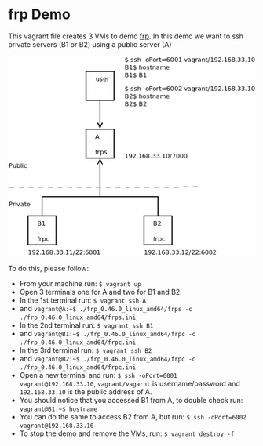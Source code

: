# frp Demo
This vagrant file creates 3 VMs to demo [frp](https://github.com/fatedier/frp).
In this demo we want to ssh private servers (B1 or B2) using a public server (A)

![frp Demo](Diagram.png)


To do this, please follow:

- From your machine run: `$ vagrant up`
- Open 3 terminals one for A and two for B1 and B2.
- In the 1st terminal run: `$ vagrant ssh A`
- and `vagrant@A:~$ ./frp_0.46.0_linux_amd64/frps -c ./frp_0.46.0_linux_amd64/frps.ini`
- In the 2nd terminal run: `$ vagrant ssh B1`
- and `vagrant@B1:~$ ./frp_0.46.0_linux_amd64/frpc -c ./frp_0.46.0_linux_amd64/frpc.ini`
- In the 3rd terminal run: `$ vagrant ssh B2`
- and `vagrant@B2:~$ ./frp_0.46.0_linux_amd64/frpc -c ./frp_0.46.0_linux_amd64/frpc.ini`
- Open a new terminal and run: `$ ssh -oPort=6001 vagrant@192.168.33.10`, `vagrant/vagarnt` is username/password and `192.168.33.10` is the public address of A.
- You should notice that you accessed B1 from A, to double check run: `vagrant@B1:~$ hostname`
- You can do the same to access B2 from A, but run: `$ ssh -oPort=6002 vagrant@192.168.33.10`
- To stop the demo and remove the VMs, run: `$ vagrant destroy -f`

